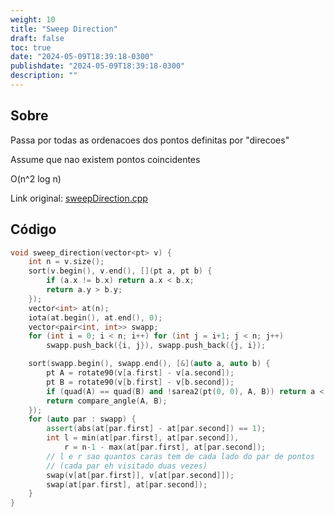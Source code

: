 ```yaml
---
weight: 10
title: "Sweep Direction"
draft: false
toc: true
date: "2024-05-09T18:39:18-0300"
publishdate: "2024-05-09T18:39:18-0300"
description: ""
---
```


## Sobre
 Passa por todas as ordenacoes dos pontos definitas por "direcoes"

 Assume que nao existem pontos coincidentes



 O(n^2 log n)



Link original: [sweepDirection.cpp](https://github.com/brunomaletta/Biblioteca/tree/master/Codigo/Problemas/sweepDirection.cpp)

## Código
```cpp
void sweep_direction(vector<pt> v) {
	int n = v.size();
	sort(v.begin(), v.end(), [](pt a, pt b) {
		if (a.x != b.x) return a.x < b.x;
		return a.y > b.y;
	});
	vector<int> at(n);
	iota(at.begin(), at.end(), 0);
	vector<pair<int, int>> swapp;
	for (int i = 0; i < n; i++) for (int j = i+1; j < n; j++)
		swapp.push_back({i, j}), swapp.push_back({j, i});

	sort(swapp.begin(), swapp.end(), [&](auto a, auto b) {
		pt A = rotate90(v[a.first] - v[a.second]);
		pt B = rotate90(v[b.first] - v[b.second]);
		if (quad(A) == quad(B) and !sarea2(pt(0, 0), A, B)) return a < b;
		return compare_angle(A, B);
	});
	for (auto par : swapp) {
		assert(abs(at[par.first] - at[par.second]) == 1);
		int l = min(at[par.first], at[par.second]),
			r = n-1 - max(at[par.first], at[par.second]);
		// l e r sao quantos caras tem de cada lado do par de pontos
		// (cada par eh visitado duas vezes)
		swap(v[at[par.first]], v[at[par.second]]);
		swap(at[par.first], at[par.second]);
	}
}
```
